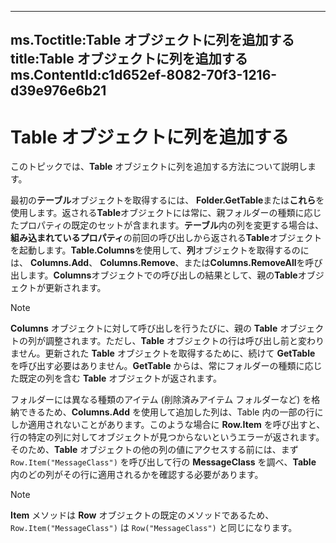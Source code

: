 

---
ms.Toctitle:Table オブジェクトに列を追加する
title:Table オブジェクトに列を追加する
ms.ContentId:c1d652ef-8082-70f3-1216-d39e976e6b21
---
# Table オブジェクトに列を追加する




このトピックでは、**Table** オブジェクトに列を追加する方法について説明します。



最初の**テーブル**オブジェクトを取得するには、 **Folder.GetTable**または**これら**を使用します。返される**Table**オブジェクトには常に、親フォルダーの種類に応じたプロパティの既定のセットが含まれます。**テーブル**内の列を変更する場合は、**組み込まれているプロパティ**の前回の呼び出しから返される**Table**オブジェクトを起動します。**Table.Columns**を使用して、**列**オブジェクトを取得するのには、 **Columns.Add**、 **Columns.Remove**、または**Columns.RemoveAll**を呼び出します。**Columns**オブジェクトでの呼び出しの結果として、親の**Table**オブジェクトが更新されます。

>[!NOTE]
>**Columns** オブジェクトに対して呼び出しを行うたびに、親の **Table** オブジェクトの列が調整されます。ただし、**Table** オブジェクトの行は呼び出し前と変わりません。更新された **Table** オブジェクトを取得するために、続けて **GetTable** を呼び出す必要はありません。**GetTable** からは、常にフォルダーの種類に応じた既定の列を含む **Table** オブジェクトが返されます。





フォルダーには異なる種類のアイテム (削除済みアイテム フォルダーなど) を格納できるため、**Columns.Add** を使用して追加した列は、Table 内の一部の行にしか適用されないことがあります。このような場合に   **Row.Item** を呼び出すと、行の特定の列に対してオブジェクトが見つからないというエラーが返されます。そのため、**Table** オブジェクトの他の列の値にアクセスする前には、まず `Row.Item("MessageClass")` を呼び出して行の **MessageClass** を調べ、**Table** 内のどの列がその行に適用されるかを確認する必要があります。

>[!NOTE]
>**Item** メソッドは **Row** オブジェクトの既定のメソッドであるため、`Row.Item("MessageClass")` は `Row("MessageClass")` と同じになります。




